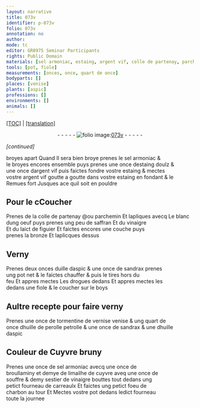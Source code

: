 ```yaml
---
layout: narrative
title: 073v
identifier: p-073v
folio: 073v
annotation: no
author:
mode: tc
editor: GR8975 Seminar Participants
rights: Public Domain
materials: [sel armoniac, estaing, argent vif, colle de partenay, parchemin, blanc dung oeuf, saffran, vinaigre, laict de figuier, bronze, Verny, uille daspic, sandrax, drogues, boys, verny, tormentine de vernise venise, huille de perolle petrolle, huille daspic, Cuyvre, broullaminy, limailhe de cuyvre, souffre, charbon]
tools: [pot, fiole]
measurements: [onces, once, quart de once]
bodyparts: []
places: [venise]
plants: [aspic]
professions: []
environments: []
animals: []
---
```


<p><a href="{{ site.baseurl }}/diplomatic/">[TOC]</a> | <a href="{{ site.baseurl }}/texts/p-073v_tl/" target="_blank">[translation]</a></p><div class="folio" align="center">- - - - - <a href="http://gallica.bnf.fr/ark:/12148/btv1b10500001g/f152.image" target="_blank"><img src="https://cu-mkp.github.io/2017-workshop-edition/assets/photo-icon.png" alt="folio image: " style="display:inline-block; margin-bottom:-3px;"/>073v</a> - - - - - </div>  
 
*[continued]*
  
broyes apart Quand Il sera bien broye prenes le <span class="m">sel armoniac</span> &<br/> le broyes encores ensemble puys prenes une once d<span class="m">estaing</span> doulz &<br/> une once d<span class="m">argent vif</span> puis faictes fondre vostre <span class="m">estaing</span> & mectes<br/> vostre <span class="m">argent vif</span> goutte a goutte dans vostre <span class="m">estaing</span> en fondant & le<br/> Remues fort Jusques ace quil soit en pouldre
 
 
  

## Pour le <span class="del">c</span>Coucher

 
Prenes de la <span class="m">colle de partenay</span> <span class="add">@ou <span class="m">parchemin</span></span> Et lapliques avecq Le <span class="m">blanc<br/> dung oeuf</span> puys prenes ung peu de <span class="m">saffran</span> Et du <span class="m">vinaigre</span><br/> Et du <span class="m">laict de figuier</span> Et faictes encores une couche puys<br/> prenes la <span class="m">bronze</span> Et laplicques dessus
 
 
  

## <span class="m">Verny</span>

 
Prenes deux <span class="ms">onces</span> d<span class="m">uille d<span class="pa">aspic</span></span> & une <span class="ms">once</span> de <span class="m">sandrax</span> prenes<br/> ung <span class="tl">pot</span> net & le faictes chauffer & puis le tires hors du<br/> feu Et appres mectes Les <span class="m">drogues</span> dedans Et appres mectes les<br/> dedans une <span class="tl">fiole</span> & le coucher sur le <span class="m">boys</span>
 
 
  

## Aultre recepte pour faire <span class="m">verny</span>

 
Prenes une <span class="ms">once</span> de <span class="m">tormentine de <span class="del">vernise</span> <span class="add"><span class="pl">venise</span></span></span> & ung <span class="ms">quart de<br/> once</span> d<span class="m">huille de <span class="del">perolle</span> <span class="add">petrolle</span></span> & une <span class="ms">once</span> de <span class="m">sandrax</span> & une d<span class="m">huille<br/> d<span class="pa">aspic</span></span>
 
 
  

## Couleur de <span class="m">Cuyvre</span> bruny

 
Prenes une once de <span class="m">sel armoniac</span> avecq une once de<br/> <span class="m">broullaminy</span> et demye de <span class="m">limailhe de cuyvre</span> aveq une once de<br/> <span class="m">souffre</span> & demy sestier de <span class="m">vinaigre</span> bouttes tout dedans ung<br/> petict fourneau de carreaulx Et faictes ung petict foeu de<br/> <span class="m">charbon</span> au tour Et Mectes vostre pot dedans ledict fourneau<br/> toute la journee
 
